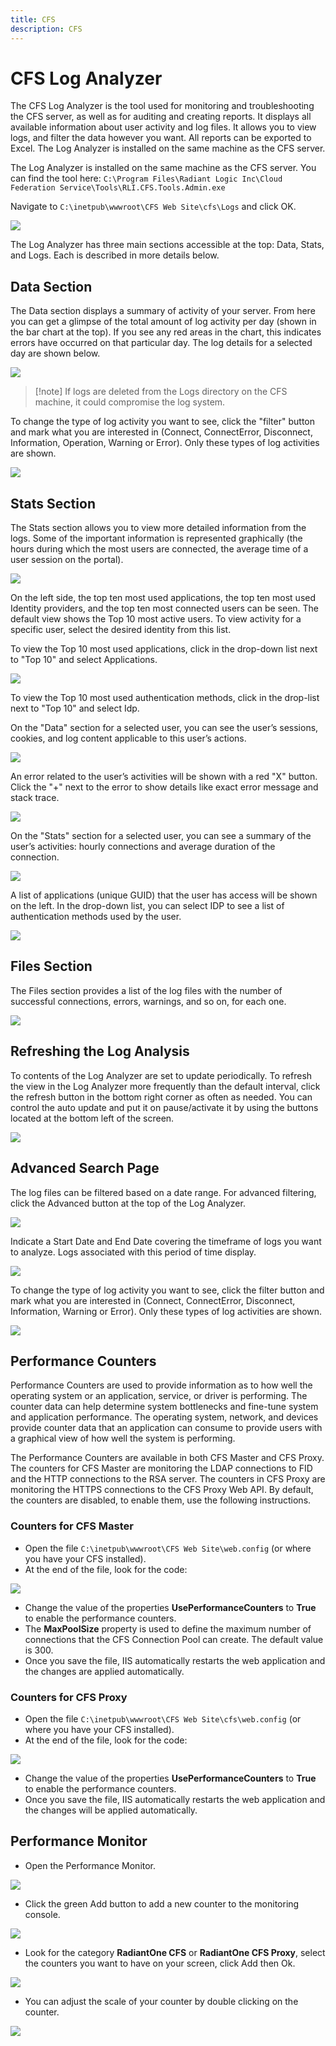 ```yaml
---
title: CFS
description: CFS
---
```


# CFS Log Analyzer

The CFS Log Analyzer is the tool used for monitoring and troubleshooting the CFS server, as well as for auditing and creating reports. It displays all available information about user activity and log files. It allows you to view logs, and filter the data however you want. All reports can be exported to Excel. The Log Analyzer is installed on the same machine as the CFS server.

The Log Analyzer is installed on the same machine as the CFS server. You can find the tool here: `C:\Program Files\Radiant Logic Inc\Cloud Federation Service\Tools\RLI.CFS.Tools.Admin.exe`

Navigate to `C:\inetpub\wwwroot\CFS Web Site\cfs\Logs` and click OK.

![](media/troubleshooting-1.png)

The Log Analyzer has three main sections accessible at the top: Data, Stats, and Logs. Each is described in more details below.

## Data Section

The Data section displays a summary of activity of your server. From here you can get a glimpse of the total amount of log activity per day (shown in the bar chart at the top). If you see any red areas in the chart, this indicates errors have occurred on that particular day. The log details for a selected day are shown below.

![](media/troubleshooting-2.png)

>[!note] If logs are deleted from the Logs directory on the CFS machine, it could compromise the log system.

To change the type of log activity you want to see, click the "filter" button and mark what you are interested in (Connect, ConnectError, Disconnect, Information, Operation, Warning or Error). Only these types of log activities are shown.

![](media/troubleshooting-3.png)

## Stats Section

The Stats section allows you to view more detailed information from the logs. Some of the important information is represented graphically (the hours during which the most users are connected, the average time of a user session on the portal).

![](media/troubleshooting-4.png)

On the left side, the top ten most used applications, the top ten most used Identity providers, and the top ten most connected users can be seen. The default view shows the Top 10 most active users. To view activity for a specific user, select the desired identity from this list.

To view the Top 10 most used applications, click in the drop-down list next to "Top 10" and select Applications.

![](media/troubleshooting-5.png)

To view the Top 10 most used authentication methods, click in the drop-list next to "Top 10" and select Idp.

On the "Data" section for a selected user, you can see the user’s sessions, cookies, and log content applicable to this user’s actions.

![](media/troubleshooting-6.png)

An error related to the user’s activities will be shown with a red "X" button. Click the "+" next to the error to show details like exact error message and stack trace.

![](media/troubleshooting-7.png)

On the "Stats" section for a selected user, you can see a summary of the user’s activities: hourly connections and average duration of the connection.

![](media/troubleshooting-8.png)

A list of applications (unique GUID) that the user has access will be shown on the left. In the drop-down list, you can select IDP to see a list of authentication methods used by the user.

![](media/troubleshooting-9.png)

## Files Section

The Files section provides a list of the log files with the number of successful connections, errors, warnings, and so on, for each one.

![](media/troubleshooting-10.png)

## Refreshing the Log Analysis

To contents of the Log Analyzer are set to update periodically. To refresh the view in the Log Analyzer more frequently than the default interval, click the refresh button in the bottom right corner as often as needed. You can control the auto update and put it on pause/activate it by using the buttons located at the bottom left of the screen.

![](media/troubleshooting-11.png)

## Advanced Search Page

The log files can be filtered based on a date range. For advanced filtering, click the Advanced button at the top of the Log Analyzer.

![](media/troubleshooting-12.png)

Indicate a Start Date and End Date covering the timeframe of logs you want to analyze. Logs associated with this period of time display.

![](media/troubleshooting-13.png)

To change the type of log activity you want to see, click the filter button and mark what you are interested in (Connect, ConnectError, Disconnect, Information, Warning or Error). Only these types of log activities are shown.

![](media/troubleshooting-14.png)

## Performance Counters

Performance Counters are used to provide information as to how well the operating system or an application, service, or driver is performing. The counter data can help determine system bottlenecks and fine-tune system and application performance. The operating system, network, and devices provide counter data that an application can consume to provide users with a graphical view of how well the system is performing.

The Performance Counters are available in both CFS Master and CFS Proxy. The counters for CFS Master are monitoring the LDAP connections to FID and the HTTP connections to the RSA server. The counters in CFS Proxy are monitoring the HTTPS connections to the CFS Proxy Web API. By default, the counters are disabled, to enable them, use the following instructions.

### Counters for CFS Master

-   Open the file `C:\inetpub\wwwroot\CFS Web Site\web.config` (or where you have your CFS installed).
-   At the end of the file, look for the code:

![](media/counters-master.png)

-   Change the value of the properties **UsePerformanceCounters** to **True** to enable the performance counters.
-   The **MaxPoolSize** property is used to define the maximum number of connections that the CFS Connection Pool can create. The default value is 300.
-   Once you save the file, IIS automatically restarts the web application and the changes are applied automatically.

### Counters for CFS Proxy

-   Open the file `C:\inetpub\wwwroot\CFS Web Site\cfs\web.config` (or where you have your CFS installed).
-   At the end of the file, look for the code:

![](media/counters-proxy.png)

-   Change the value of the properties **UsePerformanceCounters** to **True** to enable the performance counters.
-   Once you save the file, IIS automatically restarts the web application and the changes will be applied automatically.

## Performance Monitor

-   Open the Performance Monitor.

![](media/counters-1.png)

-   Click the green Add button to add a new counter to the monitoring console.

![](media/counters-2.png)

-   Look for the category **RadiantOne CFS** or **RadiantOne CFS Proxy**, select the counters you want to have on your screen, click Add then Ok.

![](media/counters-3.png)

-   You can adjust the scale of your counter by double clicking on the counter.

![](media/counters-4.png)
